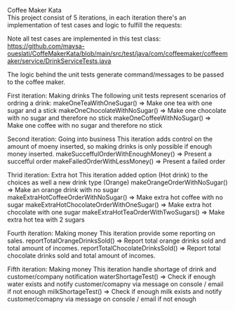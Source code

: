 
Coffee Maker Kata  
This project consist of 5 iterations, in each iteration there's an implementation of  test cases and logic to fulfill the requests:

Note all test cases are implemented in this test class: 
https://github.com/maysa-oueslati/CoffeMakerKata/blob/main/src/test/java/com/coffeemaker/coffeemaker/service/DrinkServiceTests.java

The logic behind the unit tests generate command/messages to be passed to the coffee maker.

First iteration: Making drinks
The following unit tests represent scenarios of ordring a drink: makeOneTeaWithOneSugar() => Make one tea with one sugar and a stick makeOneChocolateWithNoSugar() => Make one chocolate with no sugar and therefore no stick makeOneCoffeeWithNoSugar() => Make one coffee with no sugar and therefore no stick

Second iteration: Going into business
This iteration adds control on the amount of moeny inserted, so making drinks is only possible if enough money inserted. makeSucceffulOrderWithEnoughMoney() => Present a succefful order makeFailedOrderWithLessMoney() => Present a failed order

Thrid iteration: Extra hot
This iteration added option (Hot drink) to the choices as well a new drink type (Orange) makeOrangeOrderWithNoSugar() => Make an orange drink with no sugar makeExtraHotCoffeeOrderWithNoSugar() => Make extra hot coffee with no sugar makeExtraHotChocolateOrderWithOneSugar() => Make extra hot chocolate with one sugar makeExtraHotTeaOrderWithTwoSugars() => Make extra hot tea with 2 sugars

Fourth iteration: Making money
This iteration provide some reporting on sales. reportTotalOrangeDrinksSold() => Report total orange drinks sold and total amount of incomes. reportTotalChocolateDrinksSold() => Report total chocolate drinks sold and total amount of incomes.

Fifth iteration: Making money
This iteration handle shortage of drink and customer/company notification waterShortageTest() => Check if enough water exists and notify customer/comapny via message on console / email if not enough milkShortageTest() => Check if enough milk exists and notify customer/comapny via message on console / email if not enough
